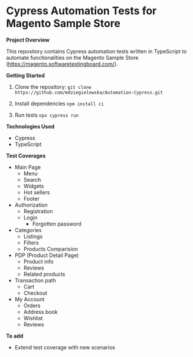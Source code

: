 # Cypress Automation Tests for Magento Sample Store

**Project Overview**

This repository contains Cypress automation tests written in TypeScript to automate functionalities on the Magento Sample Store (https://magento.softwaretestingboard.com/). 

**Getting Started**

1. Clone the repository:
   ```git clone https://github.com/mdziegielewska/Automation-Cypress.git```

2. Install dependencies
    ```npm install ci```

3. Run tests
    ```npx cypress run```

**Technologies Used**
- Cypress
- TypeScript

**Test Coverages**
- Main Page
    - Menu
    - Search
    - Widgets
    - Hot sellers
    - Footer
- Authorization
    - Registration
    - Login
        - Forgotten password
- Categories
    - Listings
    - Filters
    - Products Comparision
- PDP (Product Detail Page)
    - Product info
    - Reviews
    - Related products
- Transaction path
    - Cart
    - Checkout
- My Account
    - Orders
    - Address book
    - Wishlist
    - Reviews


**To add**

- Extend test coverage with new scenarios
